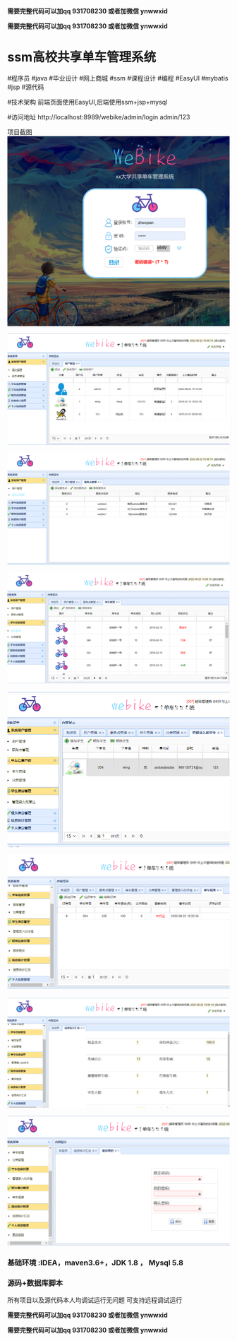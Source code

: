 **需要完整代码可以加qq  931708230 或者加微信 ynwwxid**

**需要完整代码可以加qq  931708230 或者加微信  ynwwxid**

# ssm高校共享单车管理系统
#程序员 #java #毕业设计 #网上商城 #ssm #课程设计 #编程 #EasyUI #mybatis #jsp #源代码

#技术架构
前端页面使用EasyUI,后端使用ssm+jsp+mysql

#访问地址
http://localhost:8989/webike/admin/login
admin/123

项目截图
![contents](./picture/picture1.png)

![contents](./picture/picture2.png)

![contents](./picture/picture3.png)

![contents](./picture/picture4.png)

![contents](./picture/picture5.png)

![contents](./picture/picture6.png)

![contents](./picture/picture7.png)

![contents](./picture/picture8.png)
### 基础环境 :IDEA，maven3.6+，JDK 1.8 ， Mysql 5.8

### 源码+数据库脚本 

所有项目以及源代码本人均调试运行无问题 可支持远程调试运行
	
**需要完整代码可以加qq  931708230 或者加微信 ynwwxid**

**需要完整代码可以加qq  931708230 或者加微信  ynwwxid**

